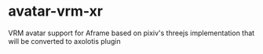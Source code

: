 # avatar-vrm-xr
VRM avatar support for Aframe based on pixiv's threejs implementation that will be converted to axolotis plugin
